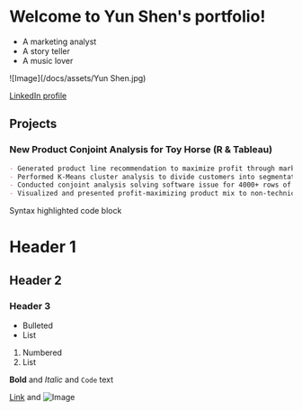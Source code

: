 # Welcome to Yun Shen's portfolio!

- A marketing analyst
- A story teller
- A music lover

![Image](/docs/assets/Yun Shen.jpg)

[LinkedIn profile](https://www.linkedin.com/in/yun-shen-carina/)

## Projects
### New Product Conjoint Analysis for Toy Horse (R & Tableau)

```markdown
- Generated product line recommendation to maximize profit through market share simulation for toy horse company.
- Performed K-Means cluster analysis to divide customers into segmentations for potential unreached segments.
- Conducted conjoint analysis solving software issue for 4000+ rows of rating data and simulated 40 scenarios of company and competitor’s profits and market share.
- Visualized and presented profit-maximizing product mix to non-technical clients, increasing market share by 35% and profits by 40.5% while accounting for competitor response and cannibalization.
```

Syntax highlighted code block

# Header 1
## Header 2
### Header 3

- Bulleted
- List

1. Numbered
2. List

**Bold** and _Italic_ and `Code` text

[Link](url) and ![Image](src)
